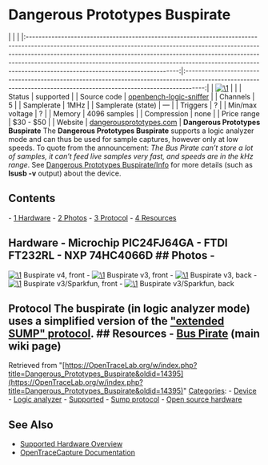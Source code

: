 # Dangerous Prototypes Buspirate

| | | |:-----------------------------------------------------------------------------------------------------------------------------------------------------------------------------------------------------------------------------------------------------------------------------------------------------------------------------------------------------------------------:|:------------------------------------------------------------------------------------------------------------------------------------------------------------------:| | [![\1](../../assets/hardware/general/\2)](./File:Buspirate_v3.png.html) | | | Status | supported | | Source code | [openbench-logic-sniffer](http://github.com/OpenTraceLab/?p=OpenTraceCapture.git;a=tree;f=src/hardware/openbench-logic-sniffer) | | Channels | 5 | | Samplerate | 1MHz | | Samplerate (state) | — | | Triggers | ? | | Min/max voltage | ? | | Memory | 4096 samples | | Compression | none | | Price range | \$30 - \$50 | | Website | [dangerousprototypes.com](http://dangerousprototypes.com/2009/11/03/bus-pirate-logic-analyzer-mode/) | **Dangerous Prototypes Buspirate** The **Dangerous Prototypes Buspirate** supports a logic analyzer mode and can thus be used for sample captures, however only at low speeds. To quote from the announcement: *The Bus Pirate can’t store a lot of samples, it can’t feed live samples very fast, and speeds are in the kHz range*. See [Dangerous Prototypes Buspirate/Info](Dangerous_Prototypes_Buspirate/Info.html "Dangerous Prototypes Buspirate/Info") for more details (such as **lsusb -v** output) about the device. 
## Contents 
\- [1 Hardware](Dangerous_Prototypes_Buspirate.html#Hardware) \- [2 Photos](Dangerous_Prototypes_Buspirate.html#Photos) \- [3 Protocol](Dangerous_Prototypes_Buspirate.html#Protocol) \- [4 Resources](Dangerous_Prototypes_Buspirate.html#Resources) 
## Hardware \- Microchip PIC24FJ64GA \- FTDI FT232RL \- NXP 74HC4066D ## Photos \- 
[![\1](../../assets/hardware/general/\2)](./File:Buspirate_v4_mugshot.jpg.html)
Buspirate v4, front
\- 
[![\1](../../assets/hardware/general/\2)](./File:Buspirate_v3_mugshot.jpg.html)
Buspirate v3, front
\- 
[![\1](../../assets/hardware/general/\2)](./File:Buspirate_v3_back.jpg.html)
Buspirate v3, back
\- 
[![\1](../../assets/hardware/general/\2)](./File:Buspirate_v3_sparkfun_top.jpg.html)
Buspirate v3/Sparkfun, front
\- 
[![\1](../../assets/hardware/general/\2)](./File:Buspirate_v3_sparkfun_bottom.jpg.html)
Buspirate v3/Sparkfun, back
## Protocol The buspirate (in logic analyzer mode) uses a simplified version of the ["extended SUMP" protocol](Openbench_Logic_Sniffer.html#Protocol "Openbench Logic Sniffer"). ## Resources \- [Bus Pirate](http://dangerousprototypes.com/docs/Bus_Pirate) (main wiki page) 
Retrieved from "[https://OpenTraceLab.org/w/index.php?title=Dangerous_Prototypes_Buspirate&oldid=14395](https://OpenTraceLab.org/w/index.php?title=Dangerous_Prototypes_Buspirate&oldid=14395)" 
[Categories](specialcategories-specialcategories.md): \- [Device](./Category:Device.html "Category:Device") \- [Logic analyzer](./Category:Logic_analyzer.html "Category:Logic analyzer") \- [Supported](./Category:Supported.html "Category:Supported") \- [Sump protocol](./Category:Sump_protocol.html "Category:Sump protocol") \- [Open source hardware](./Category:Open_source_hardware.html "Category:Open source hardware")

## See Also
- [Supported Hardware Overview](../supported-hardware.md)
- [OpenTraceCapture Documentation](../../opentracecapture/overview.md)
